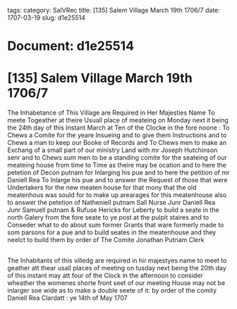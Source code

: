 tags: 
category: SalVRec
title: [135] Salem Village March 19th 1706/7
date: 1707-03-19
slug: d1e25514




# Document: d1e25514


# [135] Salem Village March 19th 1706/7

The Inhabetance of This Village are Required in Her Majesties Name To meete Togeather at theire Usuall place of meateing on Monday next it being the 24th day of this Instant March at Ten of the Clocke in the fore noone : To Chews a Comite for the yeare Insueing and to give them Instructions and to Chews a man to keep our Booke of Records and To Chews men to make an Exchang of a small part of our ministry Land with mr Joseph Hutchinson senr and to Chews sum men to be a standing comite for the seateing of our meateing house from time to Time as theire may be ocation and to here the petetion of Decon putnam for Inlarging his pue and to here the petition of mr Daniell Rea To Inlarge his pue and to answer the Request of those that were Undertakers for the new meaten house for that mony that the old meatenhous was sould for to make up arearages for this meatenhouse also to answer the petetion of Natheniell putnam Sall Nurse Junr Daniell Rea Junr Samuell putnam & Rufuse Hericks for Leberty to build a seate in the north Galery from the fore seate to ye post at the pulpit staires and to Conseder what to do about sum former Grants that ware formerly made to som parsons for a pue and to build seates in the meatenhouse and they neelct to build them by order of The Comite Jonathan Putnam Clerk

## 

The Inhabitants of this villedg are required in hir majestyes name to meet to geather att thear usall places of meeting on tusday next being the 20th day of this instant may att four of the Clock in the afternoon to consider wheather the womenes shorte front seet of our meeting House may not be inlarger soe wide as to make a double seete of it: by order of the comity  Daniell Rea Clardatt : ye 14th of May 1707
